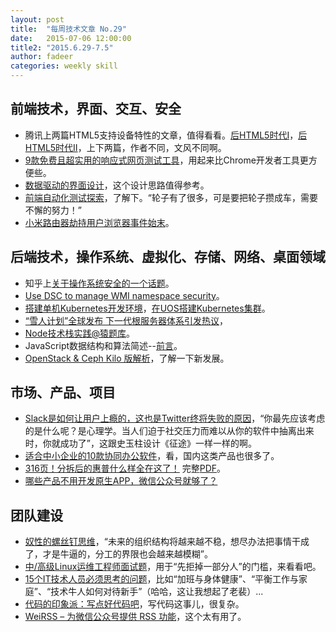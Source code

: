```yaml
---
layout: post
title:  "每周技术文章 No.29"
date:   2015-07-06 12:00:00
title2: "2015.6.29-7.5"
author: fadeer
categories: weekly skill
---
```

前端技术，界面、交互、安全
----
* 腾讯上两篇HTML5支持设备特性的文章，值得看看。[后HTML5时代Ⅰ](http://tgideas.qq.com/webplat/info/news_version3/804/7104/7106/m5723/201506/354489.shtml)，[后HTML5时代Ⅱ](http://tgideas.qq.com/webplat/info/news_version3/804/7104/7106/m5723/201506/355023.shtml)，上下两篇，作者不同，文风不同啊。
* [9款免费且超实用的响应式网页测试工具](http://www.uisdc.com/9-free-responsiveness-testing-tools)，用起来比Chrome开发者工具更方便些。
* [数据驱动的界面设计](http://colachan.com/post/3448)，这个设计思路值得参考。
* [前端自动化测试探索](http://fex.baidu.com/blog/2015/07/front-end-test/)，了解下。“轮子有了很多，可是要把轮子攒成车，需要不懈的努力！”
* [小米路由器劫持用户浏览器事件始末](http://www.infoq.com/cn/news/2015/06/xiaom-hijack)。

后端技术，操作系统、虚拟化、存储、网络、桌面领域
----
<!--preview-end-->
* 知乎上[关于操作系统安全的一个话题](http://www.zhihu.com/question/20237554/answer/52572637)。
* [Use DSC to manage WMI namespace security](http://blogs.msdn.com/b/powershell/archive/2015/06/29/use-dsc-to-manage-wmi-namespace-security.aspx)。
* [搭建单机Kubernetes开发环境](http://www.ustack.com/blog/kubernetes1)，[在UOS搭建Kubernetes集群](http://www.ustack.com/blog/kubernetes2/)。
* [“雪人计划”全球发布 下一代根服务器体系引发热议](http://net.zdnet.com.cn/network_security_zone/2015/0629/3056227.shtml)，
* [Node技术栈实践@猿题库](http://airjd.com/view/ibh6lusu000zf4w)。
* JavaScript数据结构和算法简述--[前言](http://www.alloyteam.com/2015/06/javascript-shu-ju-jie-gou-he-suan-fa-jian-shu-qian-yan/)。
* [OpenStack & Ceph Kilo 版解析](http://www.wzxue.com/openstack-ceph-kilo/)，了解一下新发展。

市场、产品、项目
----
* [Slack是如何让用户上瘾的，这也是Twitter终将失败的原因](http://wwww.huxiu.com/article/118990/1.html)，“你最先应该考虑的是什么呢？是心理学。当人们迫于社交压力而难以从你的软件中抽离出来时，你就成功了”，这跟史玉柱设计《征途》一样一样的啊。
* [适合中小企业的10款协同办公软件](http://www.woshipm.com/it/170072.html)，看，国内这类产品也很多了。
* [316页！分拆后的惠普什么样全在这了！](http://server.zdnet.com.cn/server/2015/0702/3056474.shtml) 完整[PDF](http://h30261.www3.hp.com/~/media/Files/H/HP-IR/documents/reports/2015/01-07-2015-form-10.pdf)。
* [哪些产品不用开发原生APP，微信公众号就够了？](http://wwww.huxiu.com/article/118968/1.html)

团队建设
----
* [奴性的螺丝钉思维](http://www.ikent.me/blog/5018)，“未来的组织结构将越来越不稳，想尽办法把事情干成了，才是牛逼的，分工的界限也会越来越模糊”。
* [中/高级Linux运维工程师面试题](http://nolinux.blog.51cto.com/4824967/1670406)，用于“先拒掉一部分人”的门槛，来看看吧。
* [15个IT技术人员必须思考的问题](http://www.woshipm.com/zhichang/170212.html)，比如“加班与身体健康”、“平衡工作与家庭”、“技术牛人如何对待新手”（哈哈，这让我想起了老裴）...
* [代码的印象派：写点好代码吧](http://www.cnblogs.com/gaochundong/p/the_impressionism_of_code.html)，写代码这事儿，很复杂。
* [WeiRSS – 为微信公众号提供 RSS 功能](http://www.appinn.com/weirss/)，这个太有用了。

